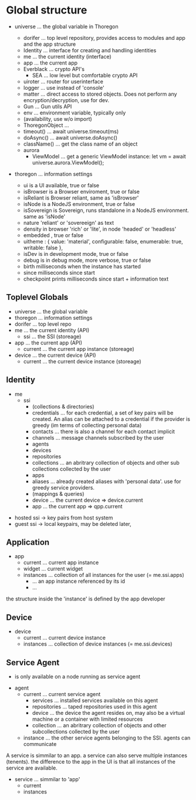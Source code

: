 # Global structure

+ universe    ... the global variable in Thoregon
    + dorifer           ... top level repository, provides access to modules and app and the app structure
    + Identity          ... interface for creating and handling identities
    + me                ... the current identity (interface)
    + app               ... the current app 
    + Everblack         ... crypto API's
        + SEA           ... low level but comfortable crypto API 
    + uiroter           ... router for userinterface
    + logger            ... use instead of 'console'
    + matter            ... direct access to stored objects. Does not perform any encryption/decryption, use for dev. 
    + Gun               ... Gun utils API
    + env               ... environment variable, typically only 
    - (availability, use w/o import) 
    + ThoregonObject    ... 
    + timeout()         ... await universe.timeout(ms)
    + doAsync()         ... await universe.doAsync()
    + className()       ... get the class name of an object
    + aurora
        + ViewModel     ... get a generic ViewModel instance: let vm = await universe.aurora.ViewModel();

+ thoregon    ... information settings
    + ui                is a UI available, true or false
    + isBrowser         is a Browser enviroment, true or false
    + isReliant         is Browser reliant, same as 'isBrowser' 
    + isNode            is a NodeJS environment, true or false
    + isSovereign       is Sovereign, runs standalone in a NodeJS environment. same as 'isNode'
    + nature            'reliant' or 'sovereeign' as text
    + density           in browser 'rich' or 'lite', in node 'headed' or 'headless'
    + embedded          , true or false
    + uitheme           : { value: 'material', configurable: false, enumerable: true, writable: false },
    + isDev             is in development mode, true or false
    + debug             is in debug mode, more verbose, true or false
    + birth             milliseconds when the instance has started
    + since             milliseconds since start
    + checkpoint        prints milliseconds since start + information text
    
## Toplevel Globals

+ universe              ... the global variable
+ thoregon              ... information settings
+ dorifer               ... top level repo
+ me                    ... the current identity (API)
    + ssi               ... the SSI (storeage)
+ app                   ... the current app (API)
    + current           ... the current app instance (storeage)
+ device                ... the current device (API)
    + current             ... the current device instance (storeage)

## Identity

+ me
    + ssi
        - (collections & directories)
        + credentials   ... for each credential, a set of key pairs will be created. An alias can be attached to a credential if the provider is greedy (im terms of collecting personal data) 
        + contacts      ... there is also a channel for each contact implicit
        + channels      ... message channels subscribed by the user
        + agents
        + devices
        + repositories
        + collections   ... an abritrary collection of objects and other sub collections collected by the user
        + apps
        + aliases       ... already created aliases with 'personal data'. use for greedy service providers.
        -  (mappings & queries)
        + device        ... the current device  => device.current
        + app           ... the current app     => qpp.current

- hosted ssi -> key pairs from host system
- guest ssi  -> local keypairs, may be deleted later, 

## Application

+ app
    + current           ... current app instance
    + widget            ... current widget
    + instances         ... collection of all instances for the user (= me.ssi.apps)
        + <instanceid>      ... an app instance referenced by its id
        + <instanceid>...

the structure inside the 'instance' is defined by the app developer

## Device

+ device
    + current           ... current device instance
    + instances         ... collection of device instances (= me.ssi.devices)

## Service Agent
- is only available on a node running as service agent

+ agent
    + current           ... current service agent
        + services      ... installed services available on this agent
        + repositories  ... taped repositories used in this agent
        + device        ... the device the agent resides on, may also be a virtual machine or a container with limited resources
        + collection    ... an abritrary collection of objects and other subcollections collected by the user
    + instance          ... the other service agents belonging to the SSI. agents can communicate
        
A service is simmilar to an app. a service can also serve multiple instances (tenents).
the difference to the app in the UI is that all instances of the service are available.

+ service               ... simmilar to 'app'
    + current
    + instances
